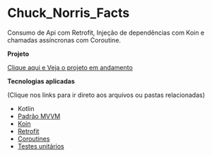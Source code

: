 # Chuck_Norris_Facts
Consumo de Api com Retrofit, Injeção de dependências com Koin e chamadas assíncronas com Coroutine.

**Projeto**

[Clique aqui e Veja o projeto em andamento](https://github.com/Pliniodev/Chuck_Norris_Facts/projects/2)

**Tecnologias aplicadas**

(Clique nos links para ir direto aos arquivos ou pastas relacionadas) 

* Kotlin
* [Padrão MVVM](https://github.com/Pliniodev/Chuck_Norris_Facts/tree/main/app/src/main/java/com/pliniodev/chucknorrisfacts)
* [Koin](https://github.com/Pliniodev/Chuck_Norris_Facts/blob/main/app/src/main/java/com/pliniodev/chucknorrisfacts/di/MainModule.kt)
* [Retrofit](https://github.com/Pliniodev/Chuck_Norris_Facts/blob/main/app/src/main/java/com/pliniodev/chucknorrisfacts/service/retrofit/RetrofitClient.kt)
* [Coroutines](https://github.com/Pliniodev/Chuck_Norris_Facts/blob/main/app/src/main/java/com/pliniodev/chucknorrisfacts/viewmodel/MainViewModel.kt)
* [Testes unitários](https://github.com/Pliniodev/Chuck_Norris_Facts/blob/main/app/src/test/java/com/pliniodev/chucknorrisfacts/service/model/FactTest.kt)
